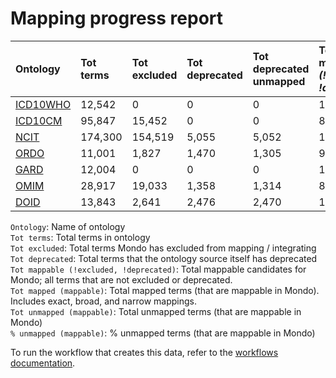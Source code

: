 # Mapping progress report
| Ontology                           | Tot terms   | Tot excluded   | Tot deprecated   | Tot deprecated unmapped   | Tot mappable _(!excluded, !deprecated)_   | Tot mapped _(mappable)_   | Tot unmapped _(mappable)_   | % unmapped _(mappable)_   |
|:-----------------------------------|:------------|:---------------|:-----------------|:--------------------------|:------------------------------------------|:--------------------------|:----------------------------|:--------------------------|
| [ICD10WHO](./unmapped_icd10who.md) | 12,542      | 0              | 0                | 0                         | 12,542                                    | 18                        | 12,524                      | 99.9%                     |
| [ICD10CM](./unmapped_icd10cm.md)   | 95,847      | 15,452         | 0                | 0                         | 80,395                                    | 1,160                     | 79,235                      | 98.6%                     |
| [NCIT](./unmapped_ncit.md)         | 174,300     | 154,519        | 5,055            | 5,052                     | 14,726                                    | 3,681                     | 11,045                      | 75.0%                     |
| [ORDO](./unmapped_ordo.md)         | 11,001      | 1,827          | 1,470            | 1,305                     | 9,174                                     | 8,994                     | 180                         | 2.0%                      |
| [GARD](./unmapped_gard.md)         | 12,004      | 0              | 0                | 0                         | 12,004                                    | 0                         | 12,004                      | 100.0%                    |
| [OMIM](./unmapped_omim.md)         | 28,917      | 19,033         | 1,358            | 1,314                     | 8,527                                     | 8,434                     | 93                          | 1.1%                      |
| [DOID](./unmapped_doid.md)         | 13,843      | 2,641          | 2,476            | 2,470                     | 11,200                                    | 11,092                    | 108                         | 1.0%                      |

`Ontology`: Name of ontology  
`Tot terms`: Total terms in ontology  
`Tot excluded`: Total terms Mondo has excluded from mapping / integrating  
`Tot deprecated`: Total terms that the ontology source itself has deprecated  
`Tot mappable (!excluded, !deprecated)`: Total mappable candidates for Mondo; all terms that are not excluded or 
deprecated.  
`Tot mapped (mappable)`: Total mapped terms (that are mappable in Mondo). Includes exact, broad, and narrow mappings.  
`Tot unmapped (mappable)`: Total unmapped terms (that are mappable in Mondo)  
`% unmapped (mappable)`: % unmapped terms (that are mappable in Mondo)

To run the workflow that creates this data, refer to the [workflows documentation](../developer/workflows.md).